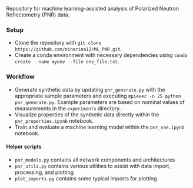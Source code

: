 Repository for machine learning-assisted analysis of Polarized Neutron Reflectometry (PNR) data.

### Setup
- Clone the repository with `git clone https://github.com/ninarina12/ML_PNR.git`.
- Create a conda environment with necessary dependencies using `conda create --name myenv --file env_file.txt`.

### Workflow
- Generate synthetic data by updating `pnr_generate.py` with the appropriate sample parameters and executing `mpiexec -n 25 python pnr_generate.py`. Example parameters are based on nominal values of measurements in the `experiments` directory.
- Visualize properties of the synthetic data directly within the `pnr_properties.ipynb` notebook.
- Train and evaluate a machine learning model within the `pnr_vae.ipynb` notebook.

#### Helper scripts
- `pnr_models.py` contains all network components and architectures
- `pnr_utils.py` contains various utilities to assist with data import, processing, and plotting
- `plot_imports.py` contains some typical imports for plotting